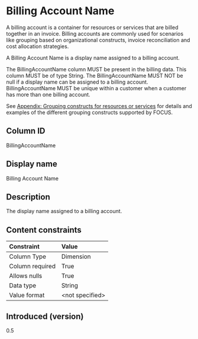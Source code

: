 # Billing Account Name

A billing account is a container for resources or services that are billed together in an invoice. Billing accounts are commonly used for scenarios like grouping based on organizational constructs, invoice reconciliation and cost allocation strategies.

A Billing Account Name is a display name assigned to a billing account.

The BillingAccountName column MUST be present in the billing data. This column MUST be of type String. The BillingAccountName MUST NOT be null if a display name can be assigned to a billing account. BillingAccountName MUST be unique within a customer when a customer has more than one billing account.

See [Appendix: Grouping constructs for resources or services](#groupingconstructsforresourcesorservices) for details and examples of the different grouping constructs supported by FOCUS.

## Column ID

BillingAccountName

## Display name

Billing Account Name

## Description

The display name assigned to a billing account.

## Content constraints

|    Constraint   |      Value       |
|:----------------|:-----------------|
| Column Type     | Dimension        |
| Column required | True             |
| Allows nulls    | True             |
| Data type       | String           |
| Value format    | \<not specified> |

## Introduced (version)

0.5
